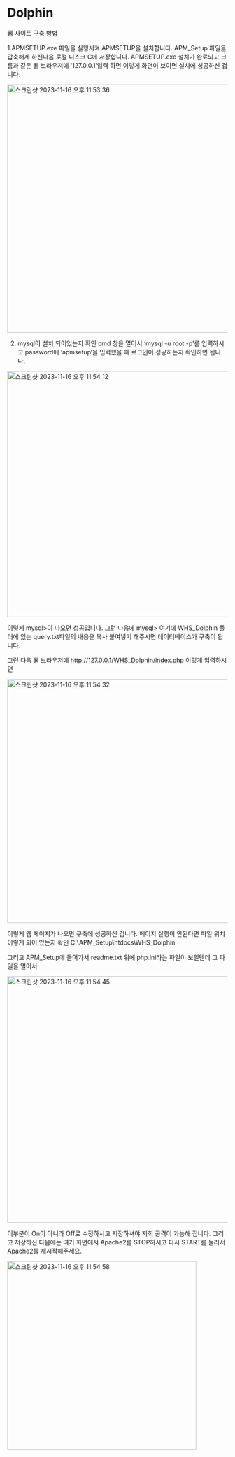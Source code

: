 # Dolphin


웹 사이트 구축 방법

1.APMSETUP.exe 파일을 실행시켜 APMSETUP을 설치합니다. APM_Setup 파일을 압축해제 하신다음 로컬 디스크 C에 저장합니다.
APMSETUP.exe 설치가 완료되고 크롬과 같은 웹 브라우저에 ‘127.0.0.1’입력 하면
이렇게 화면이 보이면 설치에 성공하신 겁니다.

<img width="568" alt="스크린샷 2023-11-16 오후 11 53 36" src="https://github.com/5uhye0n/Dolphin/assets/149215175/025f5a56-4e89-49a7-a446-e08947c9ffa8">

2. mysql이 설치 되어있는지 확인
cmd 창을 열어서 ‘mysql -u root -p'를 입력하시고 password에 ’apmsetup‘을 입력했을 때 로그인이 성공하는지 확인하면 됩니다.

<img width="563" alt="스크린샷 2023-11-16 오후 11 54 12" src="https://github.com/5uhye0n/Dolphin/assets/149215175/2ba20140-f0db-4ea8-a7a5-3a613509eeb7">

이렇게 mysql>이 나오면 성공입니다.
그런 다음에 
mysql> 여기에 WHS_Dolphin 폴더에 있는 query.txt파일의 내용을 복사 붙여넣기 해주시면 데이터베이스가 구축이 됩니다.

그런 다음 웹 브라우저에 http://127.0.0.1/WHS_Dolphin/index.php 이렇게 입력하시면 

<img width="558" alt="스크린샷 2023-11-16 오후 11 54 32" src="https://github.com/5uhye0n/Dolphin/assets/149215175/120cb77f-3a1a-46f3-a43e-b7bec65cc987">

이렇게 웹 페이지가 나오면 구축에 성공하신 겁니다.
페이지 실행이 안된다면 파일 위치 이렇게 되어 있는지 확인
C:\APM_Setup\htdocs\WHS_Dolphin


그리고 APM_Setup에 들어가서 readme.txt 위에 php.ini라는 파일이 보일텐데 그 파일을 열어서
 
<img width="564" alt="스크린샷 2023-11-16 오후 11 54 45" src="https://github.com/5uhye0n/Dolphin/assets/149215175/b82fc8b6-2652-4f9b-8902-c63d6d65a0ba">

이부분이 On이 아니라 Off로 수정하시고 저장하셔야 저희 공격이 가능해 집니다.
그리고 저장하신 다음에는 
여기 화면에서 Apache2를 STOP하시고 다시 START를 눌러서 Apache2를 재시작해주세요.

<img width="432" alt="스크린샷 2023-11-16 오후 11 54 58" src="https://github.com/5uhye0n/Dolphin/assets/149215175/e998b060-ec86-40a9-9a5e-26e372d84e8e">
